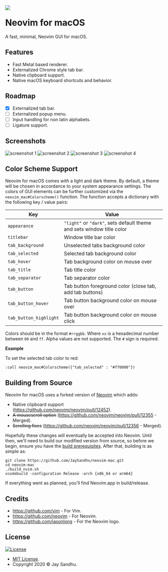 <img align="left" src="https://i.postimg.cc/XNcvqZp4/icon-128x128.png">

# Neovim for macOS

A fast, minimal, Neovim GUI for macOS.

## Features
 * Fast Metal based renderer.
 * Externalized Chrome style tab bar. 
 * Native clipboard support.
 * Native macOS keyboard shortcuts and behavior.

## Roadmap
 - [x] Externalized tab bar.
 - [ ] Externalized popup menu.
 - [ ] Input handling for non latin alphabets.
 - [ ] Ligature support.

## Screenshots
![screenshot 1](https://i.postimg.cc/L8vwLJh2/screenshot-dark.png)
![screenshot 2](https://i.postimg.cc/4NgS069X/screenshot-dark-tabs.png)
![screenshot 3](https://i.postimg.cc/hv6PSCWZ/screenshot-light.png)
![screenshot 4](https://i.postimg.cc/BQz16gB0/screenshot-light-tabs.png)

## Color Scheme Support 

Neovim for macOS comes with a light and dark theme. By default, a theme
will be chosen in accordance to your system appearance settings. The colors of
GUI elements can be further customized via the `neovim_mac#Colorscheme()`
function. The function accepts a dictionary with the following key / value
pairs:

| Key                    | Value                                                                       |
| ---------------------- | --------------------------------------------------------------------------- |
| `appearance`           | `"light"` or `"dark"`, sets default theme and sets window title color       |
| `titlebar`             | Window title bar color                                                      |
| `tab_background`       | Unselected tabs background color                                            | 
| `tab_selected`         | Selected tab background color                                               | 
| `tab_hover`            | Tab background color on mouse over                                          | 
| `tab_title`            | Tab title color                                                             | 
| `tab_separator`        | Tab separator color                                                         | 
| `tab_button`           | Tab button foreground color (close tab, add tab buttons)                    | 
| `tab_button_hover`     | Tab button background color on mouse over                                   | 
| `tab_button_highlight` | Tab button background color on mouse click                                  | 

Colors should be in the format `#rrggbb`. Where `xx` is a hexadecimal number
between `00` and `ff`. Alpha values are not supported. The `#` sign is required.

**Example**

To set the selected tab color to red:
```
:call neovim_mac#Colorscheme({"tab_selected" : "#ff0000"})
```

## Building from Source
Neovim for macOS uses a forked version of
[Neovim](https://github.com/JaySandhu/neovim/tree/release-0.4-patched) which adds:
 * Native clipboard support (https://github.com/neovim/neovim/pull/12452).
 * ~~A mousescroll option~~ (https://github.com/neovim/neovim/pull/12355 - Merged).
 * ~~Scrolling fixes~~ (https://github.com/neovim/neovim/pull/12356 - Merged).

Hopefully these changes will eventually be accepted into Neovim. Until then,
we'll need to build our modified version from source, so before we begin, ensure you have the
[build prerequisites](https://github.com/neovim/neovim/wiki/Building-Neovim#build-prerequisites).
After that, building is as simple as:

```
git clone https://github.com/JaySandhu/neovim-mac.git
cd neovim-mac
./build_nvim.sh
xcodebuild -configuration Release -arch {x86_64 or arm64}
```

If everything went as planned, you'll find Neovim.app in build/release.

## Credits
 * https://github.com/vim - For Vim.
 * https://github.com/neovim - For Neovim.
 * https://github.com/jasonlong - For the Neovim logo.

## License

[![License](http://img.shields.io/:license-mit-blue.svg?style=flat-square)](http://badges.mit-license.org)

 * [MIT License](https://mit-license.org/).
 * Copyright 2020 © Jay Sandhu.

